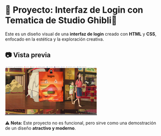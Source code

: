# 🌟 Proyecto: Interfaz de Login con Tematica de Studio Ghibli🌟

Este es un diseño visual de una **interfaz de login** creado con **HTML** y **CSS**, enfocado en la estética y la exploración creativa. 

## 📷 Vista previa 

<img src="https://github.com/Franciscaii/GhibliLogin/blob/main/Captura%20de%20pantalla%202024-01-01%20152506.png" alt="Captura de pantalla" width="300"/>

⚠️ **Nota:** Este proyecto no es funcional, pero sirve como una demostración de un diseño **atractivo y moderno**.

